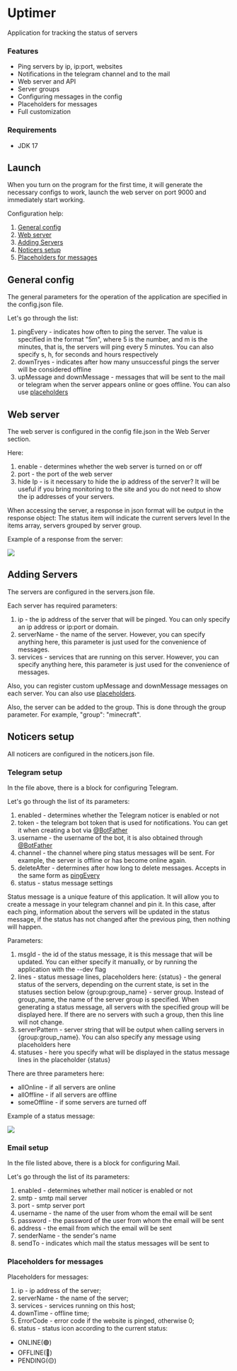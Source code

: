 # Uptimer

Application for tracking the status of servers

### Features
- Ping servers by ip, ip:port, websites
- Notifications in the telegram channel and to the mail
- Web server and API
- Server groups
- Configuring messages in the config
- Placeholders for messages
- Full customization

### Requirements
- JDK 17

## Launch

When you turn on the program for the first time, it will generate the necessary configs to work, launch the web server on port 9000 and immediately start working.

Configuration help:
1. [General config](https://github.com/dadowl/uptimer#general-config)
2. [Web server](https://github.com/dadowl/uptimer#web-server)
3. [Adding Servers](https://github.com/dadowl/uptimer#adding-servers)
4. [Noticers setup](https://github.com/dadowl/uptimer#noticers-setup)
5. [Placeholders for messages](https://github.com/dadowl/uptimer#placeholders-for-messages)

## General config

The general parameters for the operation of the application are specified in the config.json file.

Let's go through the list:
1. pingEvery - indicates how often to ping the server. The value is specified in the format "5m", where 5 is the number, and m is the minutes, that is, the servers will ping every 5 minutes. You can also specify s, h, for seconds and hours respectively
2. downTryes - indicates after how many unsuccessful pings the server will be considered offline
3. upMessage and downMessage - messages that will be sent to the mail or telegram when the server appears online or goes offline. You can also use [placeholders](https://github.com/dadowl/uptimer#placeholders-for-messages)

## Web server

The web server is configured in the config file.json in the Web Server section.

Here:
1. enable - determines whether the web server is turned on or off
2. port - the port of the web server
3. hide Ip - is it necessary to hide the ip address of the server? It will be useful if you bring monitoring to the site and you do not need to show the ip addresses of your servers.

When accessing the server, a response in json format will be output in the response object:
The status item will indicate the current servers level
In the items array, servers grouped by server group.

Example of a response from the server:

![](https://dadowl.dev/files/uptimer/request_example.jpg)

## Adding Servers

The servers are configured in the servers.json file.

Each server has required parameters:
1. ip - the ip address of the server that will be pinged. You can only specify an ip address or ip:port or domain.
2. serverName - the name of the server. However, you can specify anything here, this parameter is just used for the convenience of messages.
3. services - services that are running on this server. However, you can specify anything here, this parameter is just used for the convenience of messages.

Also, you can register custom upMessage and downMessage messages on each server. You can also use [placeholders]((https://github.com/dadowl/uptimer#placeholders-for-messages)).

Also, the server can be added to the group. This is done through the group parameter. For example, "group": "minecraft".

## Noticers setup

All noticers are configured in the noticers.json file.

### Telegram setup

In the file above, there is a block for configuring Telegram.

Let's go through the list of its parameters:
1. enabled - determines whether the Telegram noticer is enabled or not
2. token - the telegram bot token that is used for notifications. You can get it when creating a bot via [@BotFather](https://t.me/BotFather )
3. username - the username of the bot, it is also obtained through [@BotFather](https://t.me/BotFather )
4. channel - the channel where ping status messages will be sent. For example, the server is offline or has become online again.
5. deleteAfter - determines after how long to delete messages. Accepts in the same form as [pingEvery](https://github.com/dadowl/uptimer#general-config)
6. status - status message settings

Status message is a unique feature of this application.
It will allow you to create a message in your telegram channel and pin it. In this case, after each ping, information about the servers will be updated in the status message, if the status has not changed after the previous ping, then nothing will happen.

Parameters:
1. msgId - the id of the status message, it is this message that will be updated. You can either specify it manually, or by running the application with the --dev flag
2. lines - status message lines, placeholders here:
   {status} - the general status of the servers, depending on the current state, is set in the statuses section below
   {group:group_name} - server group. Instead of group_name, the name of the server group is specified. When generating a status message, all servers with the specified group will be displayed here. If there are no servers with such a group, then this line will not change.
3. serverPattern - server string that will be output when calling servers in {group:group_name}. You can also specify any message using placeholders here
4. statuses - here you specify what will be displayed in the status message lines in the placeholder {status}
   
There are three parameters here:
- allOnline - if all servers are online
- allOffline - if all servers are offline
- someOffline - if some servers are turned off

Example of a status message:

![](https://dadowl.dev/files/uptimer/status_example.jpg)

### Email setup

In the file listed above, there is a block for configuring Mail.

Let's go through the list of its parameters:
1. enabled - determines whether mail noticer is enabled or not
2. smtp - smtp mail server
3. port - smtp server port
4. username - the name of the user from whom the email will be sent
5. password - the password of the user from whom the email will be sent
6. address - the email from which the email will be sent
7. senderName - the sender's name
8. sendTo - indicates which mail the status messages will be sent to

### Placeholders for messages

Placeholders for messages:
1. ip - ip address of the server;
2. serverName - the name of the server;
3. services - services running on this host;
4. downTime - offline time;
5. ErrorCode - error code if the website is pinged, otherwise 0;
6. status - status icon according to the current status:
 - ONLINE(🟢)
 - OFFLINE(🔴)
 - PENDING(🟡)
